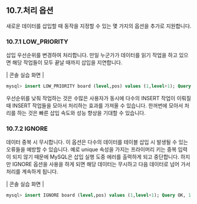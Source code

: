 ## 10.7.처리 옵션 
새로운 데이터를 삽입할 때 동작을 지정할 수 있는 몇 가지의 옵션을 추가로 지원합니다. 

### 10.7.1 LOW_PRIORITY 
삽입 우선순위를 변경하여 처리합니다. 만일 누군가가 데이터를 읽기 작업을 하고 있으면 해당 작업들이 모두 끝날 때까지 삽입을 지연합니다. 

| 콘솔 실습 화면 | 
```sql
mysql> insert LOW_PRIORITY board (level,pos) values (1,level+1); Query OK, 1 row affected (0.00 sec) 
```

우선순위를 낮춰 작업하는 것은 수많은 사용자가 동시에 다수의 INSERT 작업이 이뤄질 때 INSERT 작업들을 모아서 처리하는 효과를 가져올 수 있습니다. 
한꺼번에 모아서 처리를 하는 것은 빠른 삽입 속도와 성능 향상을 기대할 수 있습니다. 

### 10.7.2 IGNORE 
데이터 중복 시 무시합니다. 이 옵션은 다수의 데이터를 테이블 삽입 시 발생될 수 있는 오류들을 예방할 수 있습니다. 예로 unique 속성을 가지는 프라이머리 키는 중복 입력이 되지 않기 때문에 MySQL은 삽입 실행 도중 에러를 출력하게 되고 중단합니다. 
하지만 IGNORE 옵션을 사용을 하게 되면 해당 데이터는 무시하고 다음 데이터로 넘어 가서 처리를 계속하게 됩니다. 

| 콘솔 실습 화면 |
```sql
mysql> insert IGNORE board (level,pos) values (1,level+1); Query OK, 1 row affected (0.01 sec) 
```
